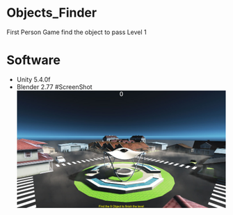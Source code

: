 # Objects_Finder
First Person Game find the object to pass Level 1
# Software
- Unity 5.4.0f
- Blender 2.77
#ScreenShot
![Alt text](https://github.com/aa-ahmed-aa/Objects_Finder/blob/master/Untitled.jpg "Optional title")
